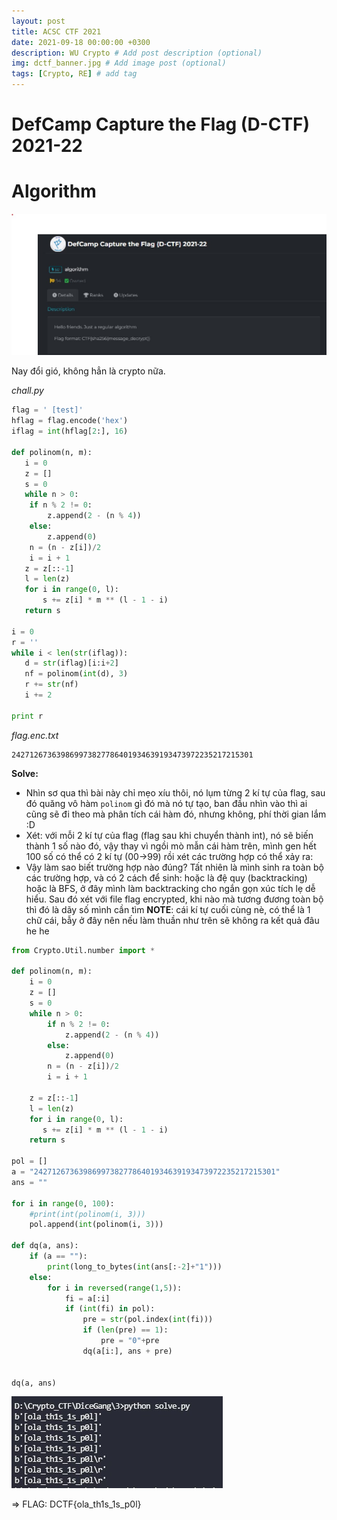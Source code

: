 ```yaml
---
layout: post
title: ACSC CTF 2021
date: 2021-09-18 00:00:00 +0300
description: WU Crypto # Add post description (optional)
img: dctf_banner.jpg # Add image post (optional)
tags: [Crypto, RE] # add tag
---
```


# DefCamp Capture the Flag (D-CTF) 2021-22

# Algorithm

![image.png](/assets/img/DCTF/2.jpg)

Nay đổi gió, không hẳn là crypto nữa.

*chall.py*
```python
flag = ' [test]'
hflag = flag.encode('hex')
iflag = int(hflag[2:], 16)

def polinom(n, m):
   i = 0
   z = []
   s = 0
   while n > 0:
   	if n % 2 != 0:
   		z.append(2 - (n % 4))
   	else:
   		z.append(0)
   	n = (n - z[i])/2
   	i = i + 1
   z = z[::-1]
   l = len(z)
   for i in range(0, l):
       s += z[i] * m ** (l - 1 - i)
   return s

i = 0
r = ''
while i < len(str(iflag)):
   d = str(iflag)[i:i+2]
   nf = polinom(int(d), 3)
   r += str(nf)
   i += 2

print r 
```

*flag.enc.txt*
```
242712673639869973827786401934639193473972235217215301
```


**Solve:**

-   Nhìn sơ qua thì bài này chỉ mẹo xíu thôi, nó lụm từng 2 kí tự của flag, sau đó quăng vô hàm `polinom` gì đó mà nó tự tạo, ban đầu nhìn vào thì ai cũng sẽ đi theo mà phân tích cái hàm đó, nhưng không, phí thời gian lắm :D
-   Xét: với mỗi 2 kí tự của flag (flag sau khi chuyển thành int), nó sẽ biến thành 1 số nào đó, vậy thay vì ngồi mò mẫn cái hàm trên, mình gen hết 100 số có thể có 2 kí tự (00->99) rồi xét các trường hợp có thể xảy ra:
-   Vậy làm sao biết trường hợp nào đúng? Tất nhiên là mình sinh ra toàn bộ các trường hợp, và có 2 cách để sinh: hoặc là đệ quy (backtracking) hoặc là BFS, ở đây mình làm backtracking cho ngắn gọn xúc tích lẹ dễ hiểu. Sau đó xét với file flag encrypted, khi nào mà tương đương toàn bộ thì đó là dãy số mình cần tìm
**NOTE**: cái kí tự cuối cùng nè, có thể là 1 chữ cái, bẫy ở đây nên nếu làm thuần như trên sẽ không ra kết quả đâu he he

```python
from Crypto.Util.number import *

def polinom(n, m):
    i = 0
    z = []
    s = 0
    while n > 0:
        if n % 2 != 0:
            z.append(2 - (n % 4))
        else:
            z.append(0)
        n = (n - z[i])/2
        i = i + 1

    z = z[::-1]
    l = len(z)
    for i in range(0, l):
       s += z[i] * m ** (l - 1 - i)
    return s

pol = []
a = "242712673639869973827786401934639193473972235217215301"
ans = ""

for i in range(0, 100):
    #print(int(polinom(i, 3)))
    pol.append(int(polinom(i, 3)))

def dq(a, ans):
    if (a == ""):
        print(long_to_bytes(int(ans[:-2]+"1")))
    else:
        for i in reversed(range(1,5)):
            fi = a[:i]
            if (int(fi) in pol):
                pre = str(pol.index(int(fi)))
                if (len(pre) == 1):
                    pre = "0"+pre
                dq(a[i:], ans + pre)


dq(a, ans)
```

![image.png](/assets/img/DCTF/3.jpg)

=\> FLAG: DCTF{ola_th1s_1s_p0l}

